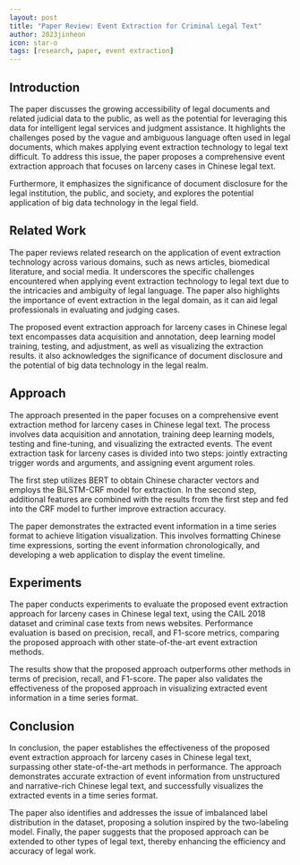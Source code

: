 ```yaml
---
layout: post
title: "Paper Review: Event Extraction for Criminal Legal Text"
author: 2023jinheon
icon: star-o
tags: [research, paper, event extraction]
---
```


## Introduction

The paper discusses the growing accessibility of legal documents and related judicial data to the public, as well as the potential for leveraging this data for intelligent legal services and judgment assistance. It highlights the challenges posed by the vague and ambiguous language often used in legal documents, which makes applying event extraction technology to legal text difficult. To address this issue, the paper proposes a comprehensive event extraction approach that focuses on larceny cases in Chinese legal text.

Furthermore, it emphasizes the significance of document disclosure for the legal institution, the public, and society, and explores the potential application of big data technology in the legal field.

## Related Work

The paper reviews related research on the application of event extraction technology across various domains, such as news articles, biomedical literature, and social media. It underscores the specific challenges encountered when applying event extraction technology to legal text due to the intricacies and ambiguity of legal language. The paper also highlights the importance of event extraction in the legal domain, as it can aid legal professionals in evaluating and judging cases.

The proposed event extraction approach for larceny cases in Chinese legal text encompasses data acquisition and annotation, deep learning model training, testing, and adjustment, as well as visualizing the extraction results. it also acknowledges the significance of document disclosure and the potential of big data technology in the legal realm.

## Approach

The approach presented in the paper focuses on a comprehensive event extraction method for larceny cases in Chinese legal text. The process involves data acquisition and annotation, training deep learning models, testing and fine-tuning, and visualizing the extracted events. The event extraction task for larceny cases is divided into two steps: jointly extracting trigger words and arguments, and assigning event argument roles.

The first step utilizes BERT to obtain Chinese character vectors and employs the BiLSTM-CRF model for extraction. In the second step, additional features are combined with the results from the first step and fed into the CRF model to further improve extraction accuracy.

The paper demonstrates the extracted event information in a time series format to achieve litigation visualization. This involves formatting Chinese time expressions, sorting the event information chronologically, and developing a web application to display the event timeline.

## Experiments

The paper conducts experiments to evaluate the proposed event extraction approach for larceny cases in Chinese legal text, using the CAIL 2018 dataset and criminal case texts from news websites. Performance evaluation is based on precision, recall, and F1-score metrics, comparing the proposed approach with other state-of-the-art event extraction methods.

The results show that the proposed approach outperforms other methods in terms of precision, recall, and F1-score. The paper also validates the effectiveness of the proposed approach in visualizing extracted event information in a time series format.

## Conclusion

In conclusion, the paper establishes the effectiveness of the proposed event extraction approach for larceny cases in Chinese legal text, surpassing other state-of-the-art methods in performance. The approach demonstrates accurate extraction of event information from unstructured and narrative-rich Chinese legal text, and successfully visualizes the extracted events in a time series format.

The paper also identifies and addresses the issue of imbalanced label distribution in the dataset, proposing a solution inspired by the two-labeling model. Finally, the paper suggests that the proposed approach can be extended to other types of legal text, thereby enhancing the efficiency and accuracy of legal work.